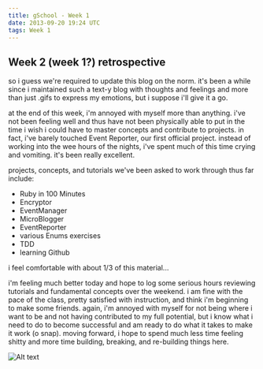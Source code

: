 ```yaml
---
title: gSchool - Week 1
date: 2013-09-20 19:24 UTC
tags: Week 1
---
```


<h2>Week 2 (week 1?) retrospective</h2>

<p>so i guess we're required to update this blog on the norm.  it's been a while since i maintained such a text-y blog with thoughts and feelings and more than just .gifs to express my emotions, but i suppose i'll give it a go.</p>


<p>at the end of this week, i'm annoyed with myself more than anything. i've not been feeling well and thus have not been physically able to put in the time i wish i could have to master concepts and contribute to projects.  in fact, i've barely touched Event Reporter, our first official project.  instead of working into the wee hours of the nights, i've spent much of this time crying and vomiting.  it's been really excellent.</p>

<p>projects, concepts, and tutorials we've been asked to work through thus far include:
  <ul>
    <li>Ruby in 100 Minutes</li>
    <li>Encryptor</li>
    <li>EventManager</li>
    <li>MicroBlogger</li>
    <li>EventReporter</li>
    <li>various Enums exercises</li>
    <li>TDD</li>
    <li>learning Github</li>
  </ul>
  </p>

  <p>i feel comfortable with about 1/3 of this material...</p>

  <p>i'm feeling much better today and hope to log some serious hours reviewing tutorials and fundamental concepts over the weekend.  i am fine with the pace of the class, pretty satisfied with instruction, and think i'm beginning to make some friends.  again, i'm annoyed with myself for not being where i want to be and not having contributed to my full potential, but i know what i need to do to become successful and am ready to do what it takes to make it work (o snap).  moving forward, i hope to spend much less time feeling shitty and more time building, breaking, and re-building things here.</p>

  ![Alt text](http://i162.photobucket.com/albums/t272/neekersrocks/Tim-Gunn-MAKE-IT-WORK.gif?raw=true)
